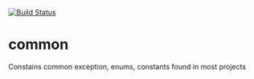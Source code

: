 [![Build Status](https://travis-ci.com/smart-home-oss/common.svg?branch=master)](https://travis-ci.com/smart-home-oss/common)

# common
Constains common exception, enums, constants found in most projects
